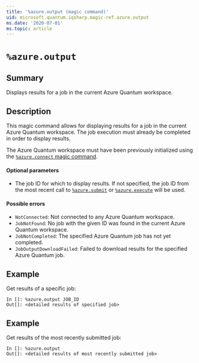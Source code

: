 ```yaml
---
title: '%azure.output (magic command)'
uid: microsoft.quantum.iqsharp.magic-ref.azure.output
ms.date: '2020-07-01'
ms.topic: article
---
```


<!--
    NB: This file has been automatically generated from Microsoft.Quantum.IQSharp.AzureClient.dll,
        please do not manually edit it.

    [DEBUG] JSON source:
        {"Name": "%azure.output", "Documentation": {"Summary": "Displays results for a job in the current Azure Quantum workspace.", "Full": null, "Description": "\r\nThis magic command allows for displaying results for a job in the current \r\nAzure Quantum workspace.\r\nThe job execution must already be completed in order to display\r\nresults.\r\n\r\nThe Azure Quantum workspace must have been previously initialized\r\nusing the [`%azure.connect` magic command](https://docs.microsoft.com/qsharp/api/iqsharp-magic/azure.connect).\r\n\r\n#### Optional parameters\r\n\r\n- The job ID for which to display results. If not specified, the job ID from\r\nthe most recent call to [`%azure.submit`](https://docs.microsoft.com/qsharp/api/iqsharp-magic/azure.submit)\r\nor [`%azure.execute`](https://docs.microsoft.com/qsharp/api/iqsharp-magic/azure.execute) will be used.\r\n\r\n#### Possible errors\r\n\r\n- `NotConnected`: Not connected to any Azure Quantum workspace.\r\n- `JobNotFound`: No job with the given ID was found in the current Azure Quantum workspace.\r\n- `JobNotCompleted`: The specified Azure Quantum job has not yet completed.\r\n- `JobOutputDownloadFailed`: Failed to download results for the specified Azure Quantum job.\r\n                    ", "Remarks": null, "Examples": ["\r\nGet results of a specific job:\r\n```\r\nIn []: %azure.output JOB_ID\r\nOut[]: <detailed results of specified job>\r\n```\r\n                        ", "\r\nGet results of the most recently submitted job:\r\n```\r\nIn []: %azure.output\r\nOut[]: <detailed results of most recently submitted job>\r\n```\r\n                        "], "SeeAlso": null}, "AssemblyName": "Microsoft.Quantum.IQSharp.AzureClient"}
-->

# `%azure.output`

## Summary

Displays results for a job in the current Azure Quantum workspace.

## Description

This magic command allows for displaying results for a job in the current
Azure Quantum workspace.
The job execution must already be completed in order to display
results.

The Azure Quantum workspace must have been previously initialized
using the [`%azure.connect` magic command](https://docs.microsoft.com/qsharp/api/iqsharp-magic/azure.connect).

#### Optional parameters

- The job ID for which to display results. If not specified, the job ID from
the most recent call to [`%azure.submit`](https://docs.microsoft.com/qsharp/api/iqsharp-magic/azure.submit)
or [`%azure.execute`](https://docs.microsoft.com/qsharp/api/iqsharp-magic/azure.execute) will be used.

#### Possible errors

- `NotConnected`: Not connected to any Azure Quantum workspace.
- `JobNotFound`: No job with the given ID was found in the current Azure Quantum workspace.
- `JobNotCompleted`: The specified Azure Quantum job has not yet completed.
- `JobOutputDownloadFailed`: Failed to download results for the specified Azure Quantum job.

## Example

Get results of a specific job:
```
In []: %azure.output JOB_ID
Out[]: <detailed results of specified job>
```

## Example

Get results of the most recently submitted job:
```
In []: %azure.output
Out[]: <detailed results of most recently submitted job>
```
